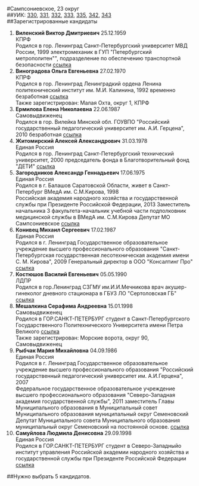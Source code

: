 #Сампсониевское, 23 округ  
##УИК: [330](../../tik22/uik330.md), [331](../../tik22/uik331.md), [332](../../tik22/uik332.md), [333](../../tik22/uik333.md), [335](../../tik22/uik335.md), [342](../../tik22/uik342.md), [343](../../tik22/uik343.md)  
##Зарегистрированные кандидаты
1. **Виленский Виктор Дмитриевич** 25.12.1959  
КПРФ  
Родился в гор. Ленинград
Санкт-Петербургский университет МВД России, 1999
электромеханик в ГУП "Петербургский метрополитен"", подразделение по обеспечению  транспортной безопасности
[ссылка](http://www.st-petersburg.vybory.izbirkom.ru/region/region/st-petersburg?action=show&root=1&tvd=4784024312958&vrn=4784024312958&region=78&global=&sub_region=78&prver=0&pronetvd=null&type=341&vibid=4784024314784)  
2. **Виноградова Ольга Евгеньевна** 27.02.1970  
КПРФ  
Родился в гор. Ленинград
Ленинградкий ордена Ленина политехнический институт им. М.И. Калинина, 1992
временно безработная
[ссылка](http://www.st-petersburg.vybory.izbirkom.ru/region/region/st-petersburg?action=show&root=1&tvd=4784024312958&vrn=4784024312958&region=78&global=&sub_region=78&prver=0&pronetvd=null&type=341&vibid=4784024314727)  
Также зарегистрирован: Малая Охта, округ 1, КПРФ
3. **Ермилова Елена Николаевна** 22.06.1987  
Самовыдвиженец  
Родился в гор. Вилейка Минской обл.
ГОУВПО "Российский государственный педагогический университет им. А.И. Герцена", 2010
безработная
[ссылка](http://www.st-petersburg.vybory.izbirkom.ru/region/region/st-petersburg?action=show&root=1&tvd=4784024312958&vrn=4784024312958&region=78&global=&sub_region=78&prver=0&pronetvd=null&type=341&vibid=4784024315100)  
4. **Житомирский Алексей Александрович** 31.03.1978  
Единая Россия  
Родился в гор. Ленинград
Санкт-Петербургский технический университет, 2000
председатель фонда в Благотворительный фонд "ДЕТИ"
[ссылка](http://www.st-petersburg.vybory.izbirkom.ru/region/region/st-petersburg?action=show&root=1&tvd=4784024312958&vrn=4784024312958&region=78&global=&sub_region=78&prver=0&pronetvd=null&type=341&vibid=4784024314071)  
5. **Загородников Александр Геннадьевич** 17.06.1975  
Единая Россия  
Родился в г. Балашов Саратовской Области, живет в Санкт-Петербург
ВМедА им. С.М.Кирова, 1998<br />Российская академия народного хозяйства и государственной службы при Президенте Российской Федерации, 2013
Заместитель начальника 3 факультета-начальник учебной части подполковник медицинской службы в ВМедА им. С.М.Кирова
Депутат МО Сампсониевское
[ссылка](http://www.st-petersburg.vybory.izbirkom.ru/region/region/st-petersburg?action=show&root=1&tvd=4784024312958&vrn=4784024312958&region=78&global=&sub_region=78&prver=0&pronetvd=null&type=341&vibid=4784024313946)  
6. **Конивец Михаил Сергеевич** 17.02.1987  
Единая Россия  
Родился в г. Ленинград
Государственное образовательное учреждение высшего профессионального образования "Санкт-Петербургская государственная лесотехническая академия имени С. М. Кирова", 2009
Генеральный директор в ООО "Консалтинг Про"
[ссылка](http://www.st-petersburg.vybory.izbirkom.ru/region/region/st-petersburg?action=show&root=1&tvd=4784024312958&vrn=4784024312958&region=78&global=&sub_region=78&prver=0&pronetvd=null&type=341&vibid=4784024314064)  
7. **Костюшов Василий Евгеньевич** 05.05.1990  
ЛДПР  
Родился в гор.Ленинград
СЗГМУ им.И.И.Мечникова
врач акушер-гинеколог дневного стационара в ГБУЗ ЛО "Сертоловская ГБ"
[ссылка](http://www.st-petersburg.vybory.izbirkom.ru/region/region/st-petersburg?action=show&root=1&tvd=4784024312958&vrn=4784024312958&region=78&global=&sub_region=78&prver=0&pronetvd=null&type=341&vibid=4784024314734)  
8. **Мешалкина Серафима Андреевна** 15.01.1998  
Самовыдвиженец  
Родился в ГОР.САНКТ-ПЕТЕРБУРГ
студент в Санкт-Петербургского Государственного Политехнического Университета имени Петра Великого
[ссылка](http://www.st-petersburg.vybory.izbirkom.ru/region/region/st-petersburg?action=show&root=1&tvd=4784024312958&vrn=4784024312958&region=78&global=&sub_region=78&prver=0&pronetvd=null&type=341&vibid=4784024315079)  
Также зарегистрирован: Морские ворота, округ 90, Самовыдвиженец
9. **Рыбчак Мария Михайловна** 04.09.1986  
Единая Россия  
Родился в г. Ленинград
Государственное образовательное учреждение высшего профессионального образования "Российский государственный педагогический университет им. А.И.Герцена", 2007<br />Федеральное государственное образовательное учреждение высшего профессионального образования "Северо-Западная академия государственной службы", 2011
заместитель Главы Муниципального образования в Муниципальный совет Муниципального образования муниципальный округ Семеновский
Депутат Муниципального совета Муниципального образования муниципальный округ Семеновский на постоянной основе.
[ссылка](http://www.st-petersburg.vybory.izbirkom.ru/region/region/st-petersburg?action=show&root=1&tvd=4784024312958&vrn=4784024312958&region=78&global=&sub_region=78&prver=0&pronetvd=null&type=341&vibid=4784024314018)  
10. **Самуйлова Людмила Денисовна** 29.09.1998  
Единая Россия  
Родился в ГОР.САНКТ-ПЕТЕРБУРГ
студент в Северо-Западныйо институт управления Российской академии народного хозяйства и государственной службы при Президенте Российской Федерации
[ссылка](http://www.st-petersburg.vybory.izbirkom.ru/region/region/st-petersburg?action=show&root=1&tvd=4784024312958&vrn=4784024312958&region=78&global=&sub_region=78&prver=0&pronetvd=null&type=341&vibid=4784024313925)  

##Нужно выбрать 5 кандидатов.
